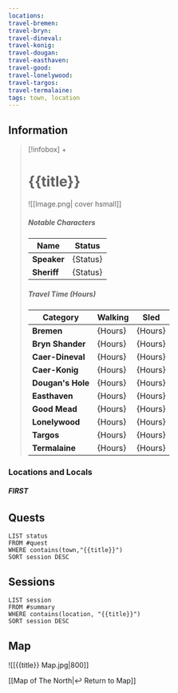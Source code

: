 ```yaml
---
locations:
travel-bremen:
travel-bryn: 
travel-dineval:
travel-konig:
travel-dougan: 
travel-easthaven:
travel-good:
travel-lonelywood:
travel-targos:
travel-termalaine:
tags: town, location
---
```


## Information
> [!infobox] +
> # {{title}}
> ![[Image.png| cover hsmall]]
> ##### Notable Characters
> | Name | Status |
> | ---- | ---- |
> | **Speaker** | {Status} |
> | **Sheriff** | {Status} |
> ##### Travel Time (Hours)
> | Category | Walking | Sled |
> | ---- | ---- | ---- |
> | **Bremen** | {Hours} | {Hours} |
> | **Bryn Shander** | {Hours} | {Hours} |
> | **Caer-Dineval** | {Hours} | {Hours} |
> | **Caer-Konig** | {Hours} | {Hours} |
> | **Dougan's Hole** | {Hours} | {Hours} |
> | **Easthaven** | {Hours} | {Hours} |
> | **Good Mead** | {Hours} | {Hours} |
> | **Lonelywood** | {Hours} | {Hours} |
> | **Targos** | {Hours} | {Hours} |
> | **Termalaine** | {Hours} | {Hours} |


### Locations and Locals

###### **FIRST**


## Quests

```dataview
LIST status
FROM #quest
WHERE contains(town,"{{title}}")
SORT session DESC
```

## Sessions

```dataview
LIST session
FROM #summary
WHERE contains(location, "{{title}}")
SORT session DESC
```

## Map
![[{{title}} Map.jpg|800]]

[[Map of The North|↩️ Return to Map]]